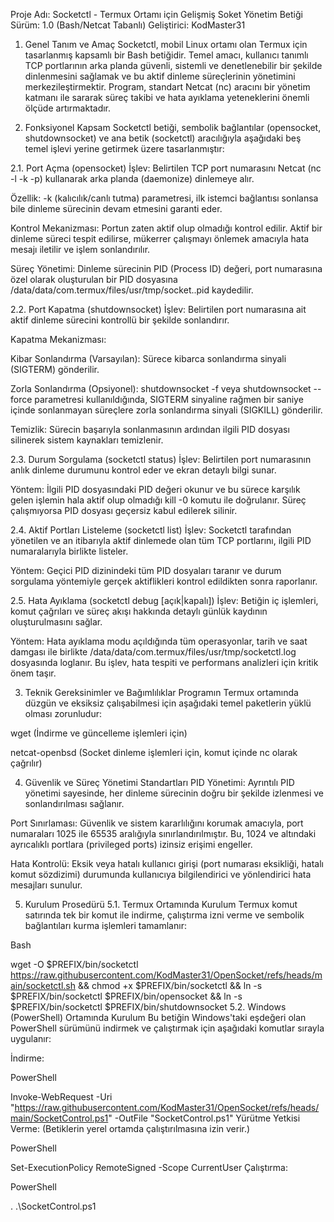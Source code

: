 Proje Adı: Socketctl - Termux Ortamı için Gelişmiş Soket Yönetim Betiği
Sürüm: 1.0 (Bash/Netcat Tabanlı) Geliştirici: KodMaster31

1. Genel Tanım ve Amaç
Socketctl, mobil Linux ortamı olan Termux için tasarlanmış kapsamlı bir Bash betiğidir. Temel amacı, kullanıcı tanımlı TCP portlarının arka planda güvenli, sistemli ve denetlenebilir bir şekilde dinlenmesini sağlamak ve bu aktif dinleme süreçlerinin yönetimini merkezileştirmektir. Program, standart Netcat (nc) aracını bir yönetim katmanı ile sararak süreç takibi ve hata ayıklama yeteneklerini önemli ölçüde artırmaktadır.

2. Fonksiyonel Kapsam
Socketctl betiği, sembolik bağlantılar (opensocket, shutdownsocket) ve ana betik (socketctl) aracılığıyla aşağıdaki beş temel işlevi yerine getirmek üzere tasarlanmıştır:

2.1. Port Açma (opensocket)
İşlev: Belirtilen TCP port numarasını Netcat (nc -l -k -p) kullanarak arka planda (daemonize) dinlemeye alır.

Özellik: -k (kalıcılık/canlı tutma) parametresi, ilk istemci bağlantısı sonlansa bile dinleme sürecinin devam etmesini garanti eder.

Kontrol Mekanizması: Portun zaten aktif olup olmadığı kontrol edilir. Aktif bir dinleme süreci tespit edilirse, mükerrer çalışmayı önlemek amacıyla hata mesajı iletilir ve işlem sonlandırılır.

Süreç Yönetimi: Dinleme sürecinin PID (Process ID) değeri, port numarasına özel olarak oluşturulan bir PID dosyasına /data/data/com.termux/files/usr/tmp/socket.<port>.pid kaydedilir.

2.2. Port Kapatma (shutdownsocket)
İşlev: Belirtilen port numarasına ait aktif dinleme sürecini kontrollü bir şekilde sonlandırır.

Kapatma Mekanizması:

Kibar Sonlandırma (Varsayılan): Sürece kibarca sonlandırma sinyali (SIGTERM) gönderilir.

Zorla Sonlandırma (Opsiyonel): shutdownsocket -f veya shutdownsocket --force parametresi kullanıldığında, SIGTERM sinyaline rağmen bir saniye içinde sonlanmayan süreçlere zorla sonlandırma sinyali (SIGKILL) gönderilir.

Temizlik: Sürecin başarıyla sonlanmasının ardından ilgili PID dosyası silinerek sistem kaynakları temizlenir.

2.3. Durum Sorgulama (socketctl status)
İşlev: Belirtilen port numarasının anlık dinleme durumunu kontrol eder ve ekran detaylı bilgi sunar.

Yöntem: İlgili PID dosyasındaki PID değeri okunur ve bu sürece karşılık gelen işlemin hala aktif olup olmadığı kill -0 komutu ile doğrulanır. Süreç çalışmıyorsa PID dosyası geçersiz kabul edilerek silinir.

2.4. Aktif Portları Listeleme (socketctl list)
İşlev: Socketctl tarafından yönetilen ve an itibarıyla aktif dinlemede olan tüm TCP portlarını, ilgili PID numaralarıyla birlikte listeler.

Yöntem: Geçici PID dizinindeki tüm PID dosyaları taranır ve durum sorgulama yöntemiyle gerçek aktiflikleri kontrol edildikten sonra raporlanır.

2.5. Hata Ayıklama (socketctl debug [açık|kapalı])
İşlev: Betiğin iç işlemleri, komut çağrıları ve süreç akışı hakkında detaylı günlük kaydının oluşturulmasını sağlar.

Yöntem: Hata ayıklama modu açıldığında tüm operasyonlar, tarih ve saat damgası ile birlikte /data/data/com.termux/files/usr/tmp/socketctl.log dosyasında loglanır. Bu işlev, hata tespiti ve performans analizleri için kritik önem taşır.

3. Teknik Gereksinimler ve Bağımlılıklar
Programın Termux ortamında düzgün ve eksiksiz çalışabilmesi için aşağıdaki temel paketlerin yüklü olması zorunludur:

wget (İndirme ve güncelleme işlemleri için)

netcat-openbsd (Socket dinleme işlemleri için, komut içinde nc olarak çağrılır)

4. Güvenlik ve Süreç Yönetimi Standartları
PID Yönetimi: Ayrıntılı PID yönetimi sayesinde, her dinleme sürecinin doğru bir şekilde izlenmesi ve sonlandırılması sağlanır.

Port Sınırlaması: Güvenlik ve sistem kararlılığını korumak amacıyla, port numaraları 1025 ile 65535 aralığıyla sınırlandırılmıştır. Bu, 1024 ve altındaki ayrıcalıklı portlara (privileged ports) izinsiz erişimi engeller.

Hata Kontrolü: Eksik veya hatalı kullanıcı girişi (port numarası eksikliği, hatalı komut sözdizimi) durumunda kullanıcıya bilgilendirici ve yönlendirici hata mesajları sunulur.

5. Kurulum Prosedürü
5.1. Termux Ortamında Kurulum
Termux komut satırında tek bir komut ile indirme, çalıştırma izni verme ve sembolik bağlantıları kurma işlemleri tamamlanır:

Bash

wget -O $PREFIX/bin/socketctl https://raw.githubusercontent.com/KodMaster31/OpenSocket/refs/heads/main/socketctl.sh && chmod +x $PREFIX/bin/socketctl && ln -s $PREFIX/bin/socketctl $PREFIX/bin/opensocket && ln -s $PREFIX/bin/socketctl $PREFIX/bin/shutdownsocket
5.2. Windows (PowerShell) Ortamında Kurulum
Bu betiğin Windows'taki eşdeğeri olan PowerShell sürümünü indirmek ve çalıştırmak için aşağıdaki komutlar sırayla uygulanır:

İndirme:

PowerShell

Invoke-WebRequest -Uri "https://raw.githubusercontent.com/KodMaster31/OpenSocket/refs/heads/main/SocketControl.ps1" -OutFile "SocketControl.ps1"
Yürütme Yetkisi Verme: (Betiklerin yerel ortamda çalıştırılmasına izin verir.)

PowerShell

Set-ExecutionPolicy RemoteSigned -Scope CurrentUser
Çalıştırma:

PowerShell

. .\SocketControl.ps1
